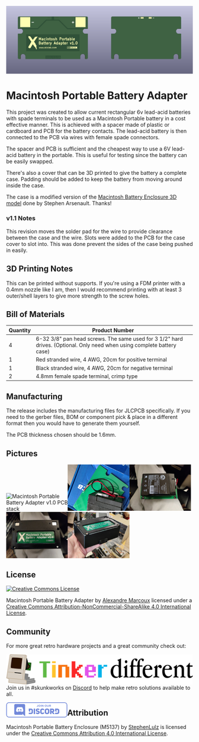 <img src="docs/macintosh_portable_battery_adapter_v1.0_pcb_front.png" alt="Macintosh Portable Battery Adapter v1.0 PCB front" style="display: inline-block; width: 50%;" /><img src="docs/macintosh_portable_battery_adapter_v1.0_pcb_back.png" alt="Macintosh Portable Battery Adapter v1.0 PCB back" style="display: inline-block; width: 50%;" />

# Macintosh Portable Battery Adapter

This project was created to allow current rectangular 6v lead-acid batteries with spade terminals to be used as a Macintosh Portable battery in a cost effective manner. This is achieved with a spacer made of plastic or cardboard and PCB for the battery contacts. The lead-acid battery is then connected to the PCB via wires with female spade connectors. 

The spacer and PCB is sufficient and the cheapest way to use a 6V lead-acid battery in the portable. This is useful for testing since the battery can be easily swapped. 

There's also a cover that can be 3D printed to give the battery a complete case. Padding should be added to keep the battery from moving around inside the case.

The case is a modified version of the [Macintosh Battery Enclosure 3D model](https://www.thingiverse.com/thing:5185715) done by Stephen Arsenault. Thanks!

### v1.1 Notes

This revision moves the solder pad for the wire to provide clearance between the case and the wire.  Slots were added to the PCB for the case cover to slot into. This was done prevent the sides of the case being pushed in easily.



## 3D Printing Notes

This can be printed without supports. If you're using a FDM printer with a 0.4mm nozzle like I am, then I would recommend printing with at least 3 outer/shell layers to give more strength to the screw holes. 



## Bill of Materials

| Quantity | Product Number                                               |
| :------- | ------------------------------------------------------------ |
| 4        | 6-32 3/8" pan head screws. The same used for 3 1/2" hard drives. (Optional. Only need when using complete battery case) |
| 1        | Red stranded wire, 4 AWG, 20cm for positive terminal         |
| 1        | Black stranded wire, 4 AWG, 20cm for negative terminal       |
| 2        | 4.8mm female spade terminal, crimp type                      |



## Manufacturing

The release includes the manufacturing files for JLCPCB specifically. If you need to the gerber files, BOM or component pick & place in a different format then you would have to generate them yourself.

The PCB thickness chosen should be 1.6mm.



## Pictures

<img src="docs/macintosh_portable_battery_adapter_v1.0_stack_of_pcbs.jpg" style="display: inline-block; width: 33%;" alt="Macintosh Portable Battery Adapter v1.0 PCB stack" /><img src="docs/macintosh_portable_battery_adapter_v1.0_soldered_wires.jpg" style="display: inline-block; width: 33%;" alt="Macintosh Portable Battery Adapter v1.0 soldered wires" /><img src="docs/macintosh_portable_battery_adapter_v1.0_with_no_case.jpg" style="display: inline-block; width: 33%;" alt="Macintosh Portable Battery Adapter v1.0 without a case" /><img src="docs/macintosh_portable_battery_adapter_v1.0_case_top.jpg" style="display: inline-block; width: 33%; margin-right: auto;" alt="Macintosh Portable Battery Adapter v1.0 case top" /><img src="docs/macintosh_portable_battery_adapter_v1.0_case_angled.jpg" style="display: inline-block; width: 33%; margin-right: auto;" alt="Macintosh Portable Battery Adapter v1.0 case angled" />





## License

<a rel="license" href="http://creativecommons.org/licenses/by-nc-sa/4.0/"><img alt="Creative Commons License" style="border-width:0" src="https://i.creativecommons.org/l/by-nc-sa/4.0/88x31.png" /></a>

Macintosh Portable Battery Adapter by [Alexandre Marcoux](https://github.com/alxlab-zone66x/Macintosh_Portable_Battery_Adapter) licensed under a <a rel="license" href="http://creativecommons.org/licenses/by-nc-sa/4.0/">Creative Commons Attribution-NonCommercial-ShareAlike 4.0 International License</a>.



## Community

For more great retro hardware projects and a great community check out:

[<img src="docs/tinker_different_sat_rev_600.png" alt="Tinker Different" style="float: left;" />](https://tinkerdifferent.com/)









Join us in #skunkworks on [Discord](https://discord.gg/GKcvtgU7P9) to help make retro solutions available to all.

[<img src="docs/discordbanner.png" alt="Discord Open Retro SCSI skunkworks" style="float: left;" />](https://discord.gg/GKcvtgU7P9)







## Attribution

Macintosh Portable Battery Enclosure (M5137) by [StephenLulz](https://www.thingiverse.com/StephenLulz) is licensed under the [Creative Commons Attribution 4.0 International License](http://creativecommons.org/licenses/by/4.0/).
